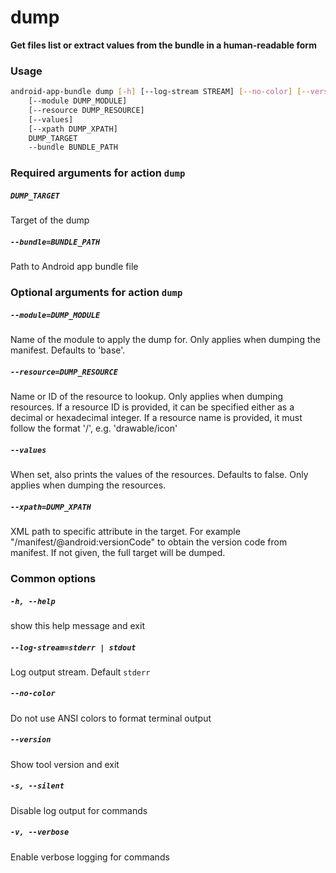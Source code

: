 
dump
====


**Get files list or extract values from the bundle in a human-readable form**
### Usage
```bash
android-app-bundle dump [-h] [--log-stream STREAM] [--no-color] [--version] [-s] [-v]
    [--module DUMP_MODULE]
    [--resource DUMP_RESOURCE]
    [--values]
    [--xpath DUMP_XPATH]
    DUMP_TARGET
    --bundle BUNDLE_PATH
```
### Required arguments for action `dump`

##### `DUMP_TARGET`


Target of the dump
##### `--bundle=BUNDLE_PATH`


Path to Android app bundle file
### Optional arguments for action `dump`

##### `--module=DUMP_MODULE`


Name of the module to apply the dump for. Only applies when dumping the manifest. Defaults to 'base'.
##### `--resource=DUMP_RESOURCE`


Name or ID of the resource to lookup. Only applies when dumping resources. If a resource ID is provided, it can be specified either as a decimal or hexadecimal integer. If a resource name is provided, it must follow the format '<type>/<name>', e.g. 'drawable/icon'
##### `--values`


When set, also prints the values of the resources. Defaults to false. Only applies when dumping the resources.
##### `--xpath=DUMP_XPATH`


XML path to specific attribute in the target. For example "/manifest/@android:versionCode" to obtain the version code from manifest. If not given, the full target will be dumped.
### Common options

##### `-h, --help`


show this help message and exit
##### `--log-stream=stderr | stdout`


Log output stream. Default `stderr`
##### `--no-color`


Do not use ANSI colors to format terminal output
##### `--version`


Show tool version and exit
##### `-s, --silent`


Disable log output for commands
##### `-v, --verbose`


Enable verbose logging for commands
